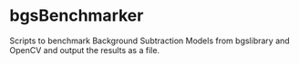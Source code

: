 # bgsBenchmarker
Scripts to benchmark Background Subtraction Models from bgslibrary and OpenCV and output the results as a file.
